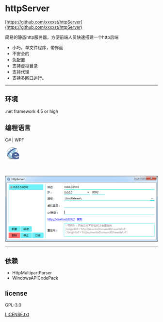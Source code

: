 # httpServer

[https://github.com/xxxxst/httpServer](https://github.com/xxxxst/httpServer)

简易的静态http服务器，方便前端人员快速搭建一个http后端

- 小巧，单文件程序，带界面
- 不安全的
- 免配置
- 支持虚拟目录
- 支持代理
- 支持多网口运行。

---

## 环境

.net framework 4.5 or high

## 编程语言

C# | WPF

<img src="./doc/icon.png"/>

` `

<img src="./doc/preview1.png"/>

---

## 依赖
- HttpMultipartParser
- WindowsAPICodePack

## license

GPL-3.0

[LICENSE.txt](./LICENSE.txt)
